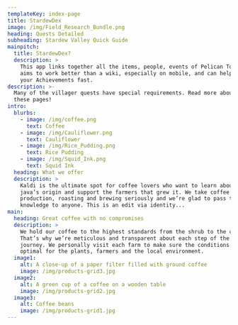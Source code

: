```yaml
---
templateKey: index-page
title: StardewDex
image: /img/Field_Research_Bundle.png
heading: Quests Detailed
subheading: Stardew Valley Quick Guide
mainpitch:
  title: StardewDex?
  description: >
    This app links together all the items, people, events of Pelican Town. It
    aims to work better than a wiki, especially on mobile, and can help you earn
    your Achievements fast.
description: >-
  Many of the villager quests have special requirements. Read more about them in
  these pages!
intro:
  blurbs:
    - image: /img/coffee.png
      text: Coffee
    - image: /img/Cauliflower.png
      text: Cauliflower
    - image: /img/Rice_Pudding.png
      text: Rice Pudding
    - image: /img/Squid_Ink.png
      text: Squid Ink
  heading: What we offer
  description: >
    Kaldi is the ultimate spot for coffee lovers who want to learn about their
    java’s origin and support the farmers that grew it. We take coffee
    production, roasting and brewing seriously and we’re glad to pass that
    knowledge to anyone. This is an edit via identity...
main:
  heading: Great coffee with no compromises
  description: >
    We hold our coffee to the highest standards from the shrub to the cup.
    That’s why we’re meticulous and transparent about each step of the coffee’s
    journey. We personally visit each farm to make sure the conditions are
    optimal for the plants, farmers and the local environment.
  image1:
    alt: A close-up of a paper filter filled with ground coffee
    image: /img/products-grid3.jpg
  image2:
    alt: A green cup of a coffee on a wooden table
    image: /img/products-grid2.jpg
  image3:
    alt: Coffee beans
    image: /img/products-grid1.jpg
---
```


